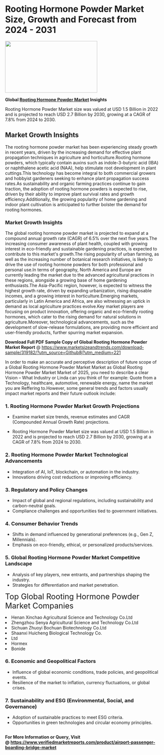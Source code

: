 <H1>Rooting Hormone Powder Market Size, Growth and Forecast from 2024 - 2031</H1><img class="aligncenter size-medium wp-image-584254" src="https://thirdeyenews.in/wp-content/uploads/2024/09/Global-Market-Research-300x168.jpeg" alt="" width="300" height="168" /><p><strong>Global&nbsp;<a href="https://www.marketsizeandtrends.com/download-sample/319182/?utm_source=Github8j?utm_medium=221">Rooting Hormone Powder Market</a> Insights</strong></p><p>Rooting Hormone Powder Market size was valued at USD 1.5 Billion in 2022 and is projected to reach USD 2.7 Billion by 2030, growing at a CAGR of 7.8% from 2024 to 2030.</p><p><h2>Market Growth Insights</h2> The rooting hormone powder market has been experiencing steady growth in recent years, driven by the increasing demand for effective plant propagation techniques in agriculture and horticulture.Rooting hormone powders, which typically contain auxins such as indole-3-butyric acid (IBA) or naphthalene acetic acid (NAA), help stimulate root development in plant cuttings.This technology has become integral to both commercial growers and hobbyist gardeners seeking to enhance plant propagation success rates.As sustainability and organic farming practices continue to gain traction, the adoption of rooting hormone powders is expected to rise, driven by their ability to improve plant survival rates and growth efficiency.Additionally, the growing popularity of home gardening and indoor plant cultivation is anticipated to further bolster the demand for rooting hormones. <h3>Market Growth Insights</h3> The global rooting hormone powder market is projected to expand at a compound annual growth rate (CAGR) of 6.5% over the next five years.The increasing consumer awareness of plant health, coupled with growing interest in eco-friendly and sustainable gardening practices, is expected to contribute to this market's growth.The rising popularity of urban farming, as well as the increasing number of botanical research initiatives, is likely to drive the use of rooting hormone powders for both professional and personal use.In terms of geography, North America and Europe are currently leading the market due to the advanced agricultural practices in these regions, alongside a growing base of home gardening enthusiasts.The Asia-Pacific region, however, is expected to witness the highest growth rate, driven by expanding urbanization, rising disposable incomes, and a growing interest in horticulture.Emerging markets, particularly in Latin America and Africa, are also witnessing an uptick in demand as local agriculture practices evolve.Key market players are focusing on product innovation, offering organic and eco-friendly rooting hormones, which cater to the rising demand for natural solutions in agriculture.Moreover, technological advancements, such as the development of slow-release formulations, are providing more efficient and user-friendly products, further spurring market expansion.</p><p><span class=""><strong>Download Full PDF Sample Copy of Global Rooting Hormone Powder Market Report</strong> @ <a href="https://www.marketsizeandtrends.com/download-sample/319182/?utm_source=Github8j?utm_medium=221" target="_blank">https://www.marketsizeandtrends.com/download-sample/319182/?utm_source=Github8j?utm_medium=221</a></span></p><p>In order to make an accurate and perceptive description of future scope of a Global&nbsp;Rooting Hormone Powder Market Market as Global&nbsp;Rooting Hormone Powder Market Market of 2025, you need to describe a clear Vision &ndash; What Industry or Linda can you think of for example: Quote from a Technology, healthcare, automotive, renewable energy, name the market you are Reffering to.However, some general trends and factors usually impact market reports and their future outlook include:</p><h3>1.&nbsp;<strong>Rooting Hormone Powder Market Growth Projections</strong></h3><ul><li>Examine market size trends, revenue estimates and CAGR (Compounded Annual Growth Rate) projections.</li><li><p>Rooting Hormone Powder Market size was valued at USD 1.5 Billion in 2022 and is projected to reach USD 2.7 Billion by 2030, growing at a CAGR of 7.8% from 2024 to 2030.</p></li></ul><h3>2.&nbsp;<strong>Rooting Hormone Powder Market Technological Advancements</strong></h3><ul><li>Integration of AI, IoT, blockchain, or automation in the industry.</li><li>Innovations driving cost reductions or improving efficiency.</li></ul><h3>3.&nbsp;<strong>Regulatory and Policy Changes</strong></h3><ul><li>Impact of global and regional regulations, including sustainability and carbon-neutral goals.</li><li>Compliance challenges and opportunities tied to government initiatives.</li></ul><h3>4.&nbsp;<strong>Consumer Behavior Trends</strong></h3><ul><li>Shifts in demand influenced by generational preferences (e.g., Gen Z, Millennials).</li><li>Emphasis on eco-friendly, ethical, or personalized products/services.</li></ul><h3>5.&nbsp;<strong>Global Rooting Hormone Powder Market Competitive Landscape</strong></h3><ul><li>Analysis of key players, new entrants, and partnerships shaping the industry.</li><li>Strategies for differentiation and market penetration.</li></ul><p data-pm-slice="1 1 []"><span style="color: inherit; font-family: inherit; font-size: 25px;">Top Global Rooting Hormone Powder Market Companies</span></p><div class="" data-test-id=""><p><li>Henan Xinchao Agricultural Science and Technology Co.Ltd</li><li> Zhengzhou Senya Agricultural Science and Technology Co.Ltd</li><li> Sichuan Zhuoyi Bochuan Biotechnology Co.Ltd</li><li> Shaanxi Huicheng Biological Technology Co.</li><li> Ltd</li><li> Hormex</li><li> Bonide</li></p></div><h3>6.&nbsp;<strong>Economic and Geopolitical Factors</strong></h3><ul><li>Influence of global economic conditions, trade policies, and geopolitical events.</li><li>Resilience of the market to inflation, currency fluctuations, or global crises.</li></ul><h3>7.&nbsp;<strong>Sustainability and ESG (Environmental, Social, and Governance)</strong></h3><ul><li>Adoption of sustainable practices to meet ESG criteria.</li><li>Opportunities in green technologies and circular economy principles.</li></ul><h2><strong style="font-size: 14px;">For More Information or Query, Visit @&nbsp;</strong><a style="background-color: #ffffff; font-size: 14px;" href="https://www.marketsizeandtrends.com/report/rooting-hormone-powder-market/" target="_blank">https://www.verifiedmarketreports.com/product/airport-passenger-boarding-bridge-market</a></h2>